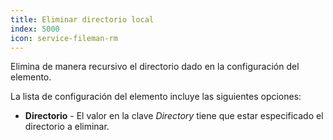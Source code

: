 ```yaml
---
title: Eliminar directorio local
index: 5000
icon: service-fileman-rm
---
```


Elimina de manera recursivo el directorio dado en la configuración del elemento.

La lista de configuración del elemento incluye las siguientes opciones:

- **Directorio** - El valor en la clave *Directory* tiene que estar especificado el directorio a eliminar.
